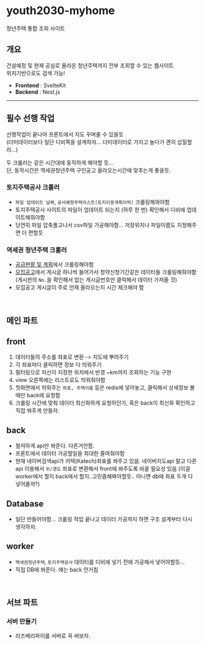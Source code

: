 # youth2030-myhome

청년주택 통합 조회 사이트

## 개요

건설예정 및 현재 공실로 올라온 청년주택까지 전부 조회할 수 있는 웹사이트  
위치기반으로도 검색 가능!

- **Frontend** : SvelteKit
- **Backend** : Nest.js

---

## 필수 선행 작업

선행작업이 끝나야 프론트에서 지도 꾸며줄 수 있을듯  
(더미데이터보다 일단 디비쪽을 설계하자... 더미데이터로 가지고 놀다가 괜히 삽질할라...)

두 크롤러는 같은 시간대에 동작하게 해야할 듯...  
단, 동작시간은 역세권청년주택 구인공고 올라오는시간에 맞추는게 좋을듯.

### 토지주택공사 크롤러

- `파일 업데이트 날짜`, `공사예정주택리스트(토지이용계획이력)` 크롤링해와야함
- 토지주택공사 사이트의 파일이 업데이트 되는지 (하루 한 번) 확인해서 디비에 업데이트해줘야함
- 당연히 파일 압축풀고나서 csv파일 가공해야함... 저장위치나 파일이름도 지정해주면 더 편할듯

### 역세권 청년주택 크롤러

- [공급현황 및 계획](http://youth2030.co.kr/user/page/mn010104.do)에서 크롤링해야함
- [모집공고](http://youth2030.co.kr/user/board/mn010203.do)에서 게시글 하나씩 들어가서 청약신청기간같은 데이터들 크롤링해줘야함  
  (게시판의 `No.`을 확인해서 없는 게시글번호만 클릭해서 데이터 가져올 것)
- 모집공고 게시글이 주로 언제 올라오는지 시간 체크해야 함

<br>

## 메인 파트

## front

1. 데이터들의 주소를 좌표로 변환 -> 지도에 뿌려주기
2. 각 좌표마다 클릭하면 정보 다 띄워주기
3. 필터링으로 자신이 지정한 위치에서 반경 ~km까지 조회하는 기능 구현
4. view 오른쪽에는 리스트로도 띄워줘야함
5. 첫화면에서 띄워주는 `좌표, 주택이름` 등은 redis에 넣어놓고, 클릭해서 상세정보 볼 때만 back에 요청함
6. 크롤링 시간에 맞춰 데이터 최신화하게 요청하던가, 혹은 back이 최신화 확인하고 직접 쏴주게 만들자.

## back

- 철저하게 api만 쏴준다. 다른거안함.
- 프론트에서 데이터 가공할일을 최대한 줄여줘야함
- 현재 네이버검색api가 카텍(Katech)좌표를 쏴주고 있음. 네이버지도api 말고 다른 api 이용해서 `위/경도` 좌표로 변환해서 front에 쏴주도록 바꿀 필요성 있음 (이걸 worker에서 할지 back에서 할지..고민좀해봐야할듯.. 아니면 db에 좌표 두개 다 넣어줄까?)

## Database

- 일단 만들어야함... 크롤링 작업 끝나고 데이터 가공까지 하면 구조 설계부터 다시 생각하자.

## worker

- `역세권청년주택`, `토지주택공사` 데이터를 디비에 넣기 전에 가공해서 넣어야할듯...
- 직접 DB에 쏴준다. 얘는 back 안거침

<br>

## 서브 파트

### 서버 만들기

- 라즈베리파이를 서버로 꼭 써보자.
